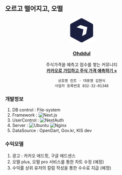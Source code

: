 ## 오르고 떨어지고, 오떨

<div align="center">
  <a href="https://ohddul.com">
    <img src="./public/android-chrome-512x512.png" alt="Logo" width="80" height="80">
  <h3 align="center">Ohddul</h3>
  </a>
  <p align="center">
    주식가격을 예측고 점수를 쌓는 커뮤니티
    <br />
    <a href="https://ohddul.com"><strong>카카오로 가입하고 주식 가격 예측하기 »</strong></a>

    상호명 린트 · 대표명 김현식
    사업자 등록번호 832-32-01348
  </p>
</div>

### 개발정보
1) DB control : File-system
2) Framework : ![Next.js]
3) UserControl : ![NextAuth]
4) Server : ![Ubuntu] ![Nginx]
5) DataSource : OpenDart, Gov.kr, KIS dev

### 수익모델
1) 광고 : 카카오 애드핏, 구글 애드센스
2) 오떨 plus, 오떨 pro 서비스를 통한 차트 수정 (예정)
3) 수익률 상위 유저의 칼럼 작성을 통한 수수료 지급 (예정)



[Gmail]: https://img.shields.io/badge/Gmail-EA4335?logo=gmail&logoColor=fff&style=flat
[Tistory]: https://img.shields.io/badge/Tistory-000?logo=tistory&logoColor=fff&style=flat
[Node.js]: https://img.shields.io/badge/Node.js-393?logo=nodedotjs&logoColor=fff&style=flat
[Express.js]: https://img.shields.io/badge/Express-000?logo=express&logoColor=fff&style=flat
[Passport.js]: https://img.shields.io/badge/Passport-34E27A?logo=passport&logoColor=000&style=flat
[React]: https://img.shields.io/badge/React-61DAFB?logo=react&logoColor=000&style=flat
[Next.js]: https://img.shields.io/badge/Next.js-000?logo=nextdotjs&logoColor=fff&style=flat
[NextAuth]: https://img.shields.io/badge/NextAuth-000000?style=flat&logo=nextdotjs&logoColor=white
[Ubuntu]: https://img.shields.io/badge/Ubuntu-E95420?logo=ubuntu&logoColor=fff&style=flat
[Nginx]: https://img.shields.io/badge/NGINX-009639?logo=nginx&logoColor=fff&style=flat
[Lets encrypt]: https://img.shields.io/badge/Let's%20Encrypt-003A70?logo=letsencrypt&logoColor=fff&style=flat
[CPP]: https://img.shields.io/badge/C%2B%2B-00599C?logo=cplusplus&logoColor=fff&style=flat
[Python]: https://img.shields.io/badge/python-3670A0?style=flat&logo=python&logoColor=ffdd54
[Tensorflow]: https://img.shields.io/badge/TensorFlow-%23FF6F00.svg?style=flat&logo=TensorFlow&logoColor=white
[OpenAI]: https://img.shields.io/badge/OpenAI-412991?logo=openai&logoColor=fff&style=flat
[Clang]: https://img.shields.io/badge/C-A8B9CC?logo=c&logoColor=fff&style=flat
[Coffee]: https://www.buymeacoffee.com/assets/img/custom_images/orange_img.png
[CodeForces]: https://badges.joonhyung.xyz/codeforces/oculis.svg
[Solved.ac]: http://mazassumnida.wtf/api/mini/generate_badge?boj=oculis